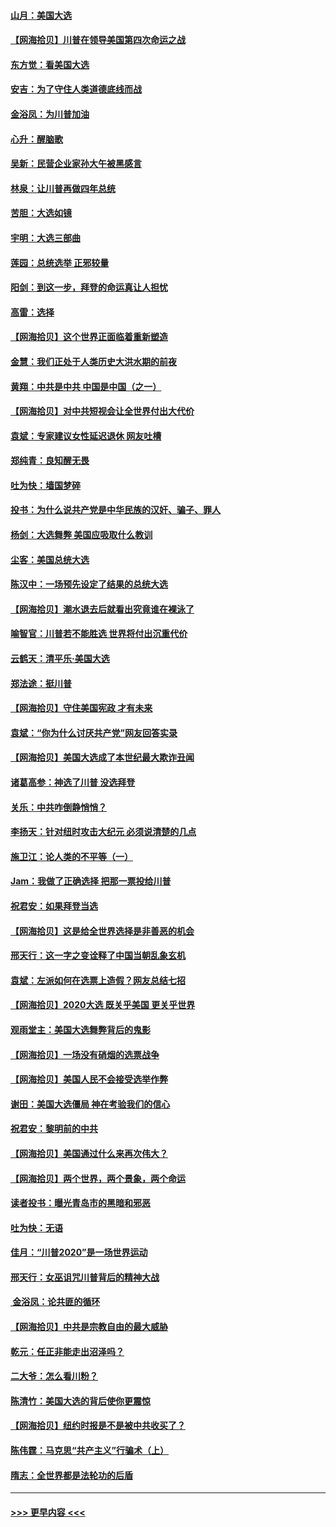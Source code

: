 #### [山月：美国大选](../pages/nsc993/n12552446.md?t=11161302) 
#### [【网海拾贝】川普在领导美国第四次命运之战](../pages/nsc993/n12551973.md?t=11161302) 
#### [东方觉：看美国大选](../pages/nsc993/n12551647.md?t=11161302) 
#### [安吉：为了守住人类道德底线而战](../pages/nsc993/n12551111.md?t=11161302) 
#### [金浴凤：为川普加油](../pages/nsc993/n12551085.md?t=11161302) 
#### [心升：醒脑歌](../pages/nsc993/n12550984.md?t=11161302) 
#### [吴新：民营企业家孙大午被黑感言](../pages/nsc993/n12550656.md?t=11161302) 
#### [林泉：让川普再做四年总统](../pages/nsc993/n12550640.md?t=11161302) 
#### [苦胆：大选如镜](../pages/nsc993/n12550630.md?t=11161302) 
#### [宇明：大选三部曲](../pages/nsc993/n12550603.md?t=11161302) 
#### [莲园：总统选举 正邪较量](../pages/nsc993/n12550594.md?t=11161302) 
#### [阳剑：到这一步，拜登的命运真让人担忧](../pages/nsc993/n12549093.md?t=11161302) 
#### [高雷：选择](../pages/nsc993/n12549087.md?t=11161302) 
#### [【网海拾贝】这个世界正面临着重新塑造](../pages/nsc993/n12548326.md?t=11161302) 
#### [金慧：我们正处于人类历史大洪水期的前夜](../pages/nsc993/n12547914.md?t=11161302) 
#### [黄翔：中共是中共 中国是中国（之一）](../pages/nsc993/n12547576.md?t=11161302) 
#### [【网海拾贝】对中共短视会让全世界付出大代价](../pages/nsc993/n12546043.md?t=11161302) 
#### [袁斌：专家建议女性延迟退休 网友吐槽](../pages/nsc993/n12545424.md?t=11161302) 
#### [郑纯青：良知醒无畏](../pages/nsc993/n12545394.md?t=11161302) 
#### [吐为快：墙国梦碎](../pages/nsc993/n12545309.md?t=11161302) 
#### [投书：为什么说共产党是中华民族的汉奸、骗子、罪人](../pages/nsc993/n12545089.md?t=11161302) 
#### [杨剑：大选舞弊 美国应吸取什么教训](../pages/nsc993/n12543937.md?t=11161302) 
#### [尘客：美国总统大选](../pages/nsc993/n12543828.md?t=11161302) 
#### [陈汉中：一场预先设定了结果的总统大选](../pages/nsc993/n12543564.md?t=11161302) 
#### [【网海拾贝】潮水退去后就看出究竟谁在裸泳了](../pages/nsc993/n12543321.md?t=11161302) 
#### [喻智官：川普若不能胜选 世界将付出沉重代价](../pages/nsc993/n12541352.md?t=11161302) 
#### [云鹤天：清平乐‧美国大选](../pages/nsc993/n12540916.md?t=11161302) 
#### [郑法途：挺川普](../pages/nsc993/n12540898.md?t=11161302) 
#### [【网海拾贝】守住美国宪政 才有未来](../pages/nsc993/n12540423.md?t=11161302) 
#### [袁斌：“你为什么讨厌共产党”网友回答实录](../pages/nsc993/n12540208.md?t=11161302) 
#### [【网海拾贝】美国大选成了本世纪最大欺诈丑闻](../pages/nsc993/n12538029.md?t=11161302) 
#### [诸葛高参：神选了川普 没选拜登](../pages/nsc993/n12537664.md?t=11161302) 
#### [关乐：中共咋倒静悄悄？](../pages/nsc993/n12537615.md?t=11161302) 
#### [李扬天：针对纽时攻击大纪元 必须说清楚的几点](../pages/nsc993/n12536001.md?t=11161302) 
#### [施卫江：论人类的不平等（一）](../pages/nsc993/n12535700.md?t=11161302) 
#### [Jam：我做了正确选择 把那一票投给川普](../pages/nsc993/n12535743.md?t=11161302) 
#### [祝君安：如果拜登当选](../pages/nsc993/n12535726.md?t=11161302) 
#### [【网海拾贝】这是给全世界选择是非善恶的机会](../pages/nsc993/n12535061.md?t=11161302) 
#### [邢天行：这一字之变诠释了中国当朝乱象玄机](../pages/nsc993/n12533446.md?t=11161302) 
#### [袁斌：左派如何在选票上造假？网友总结七招](../pages/nsc993/n12533180.md?t=11161302) 
#### [【网海拾贝】2020大选 既关乎美国 更关乎世界](../pages/nsc993/n12533161.md?t=11161302) 
#### [观雨堂主：美国大选舞弊背后的鬼影](../pages/nsc993/n12533153.md?t=11161302) 
#### [【网海拾贝】一场没有硝烟的选票战争](../pages/nsc993/n12531883.md?t=11161302) 
#### [【网海拾贝】美国人民不会接受选举作弊](../pages/nsc993/n12528850.md?t=11161302) 
#### [谢田：美国大选僵局 神在考验我们的信心](../pages/nsc993/n12527932.md?t=11161302) 
#### [祝君安：黎明前的中共](../pages/nsc993/n12524071.md?t=11161302) 
#### [【网海拾贝】美国通过什么来再次伟大？](../pages/nsc993/n12523844.md?t=11161302) 
#### [【网海拾贝】两个世界，两个景象，两个命运](../pages/nsc993/n12521419.md?t=11161302) 
#### [读者投书：曝光青岛市的黑暗和邪恶](../pages/nsc993/n12520988.md?t=11161302) 
#### [吐为快：无语](../pages/nsc993/n12518588.md?t=11161302) 
#### [佳月：“川普2020”是一场世界运动](../pages/nsc993/n12518581.md?t=11161302) 
#### [邢天行：女巫诅咒川普背后的精神大战](../pages/nsc993/n12517257.md?t=11161302) 
#### [ 金浴凤：论共匪的循环](../pages/nsc993/n12517133.md?t=11161302) 
#### [【网海拾贝】中共是宗教自由的最大威胁](../pages/nsc993/n12516879.md?t=11161302) 
#### [乾元：任正非能走出沼泽吗？](../pages/nsc993/n12515831.md?t=11161302) 
#### [二大爷：怎么看川粉？](../pages/nsc993/n12515820.md?t=11161302) 
#### [陈清竹：美国大选的背后使你更震惊](../pages/nsc993/n12515589.md?t=11161302) 
#### [【网海拾贝】纽约时报是不是被中共收买了？](../pages/nsc993/n12515122.md?t=11161302) 
#### [陈伟霆：马克思“共产主义”行骗术（上）](../pages/nsc993/n12510217.md?t=11161302) 
#### [隋志：全世界都是法轮功的后盾](../pages/nsc993/n12510636.md?t=11161302) 

----
#### [ >>> 更早内容 <<< ](../indexes/nsc993-earlier.md)
